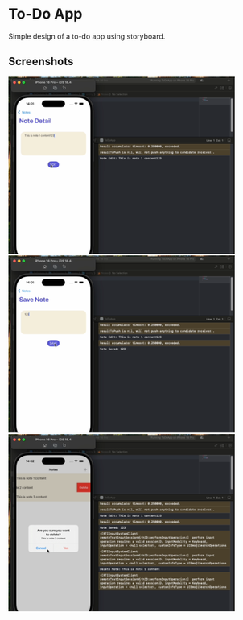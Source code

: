 # To-Do App

Simple design of a to-do app using storyboard.

## Screenshots

<img src="screenshots/1.png" alt="Simulator" width="450" />
<img src="screenshots/2.png" alt="Simulator" width="450" />
<img src="screenshots/3.png" alt="Simulator" width="450" />
